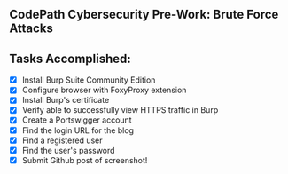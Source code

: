 ## CodePath Cybersecurity Pre-Work: Brute Force Attacks

## Tasks Accomplished:
- [x] Install Burp Suite Community Edition
- [x] Configure browser with FoxyProxy extension
- [x] Install Burp's certificate
- [x] Verify able to successfully view HTTPS traffic in Burp
- [x] Create a Portswigger account
- [x] Find the login URL for the blog
- [x] Find a registered user
- [x] Find the user's password
- [x] Submit Github post of screenshot!
